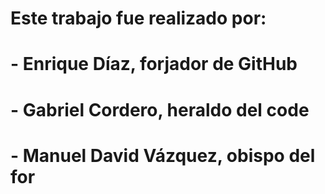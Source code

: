 # Este trabajo fue realizado por:
#    - Enrique Díaz, forjador de GitHub
#    - Gabriel Cordero, heraldo del code
#    - Manuel David Vázquez, obispo del for
